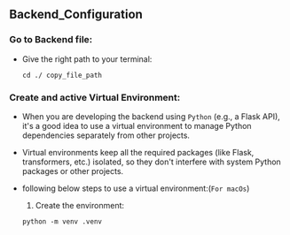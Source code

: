 ## Backend_Configuration

### Go to Backend file:

* Give the right path to your terminal:

    ```
    cd ./ copy_file_path
    ```

### Create and active Virtual Environment:

* When you are developing the backend using ```Python``` (e.g., a Flask API), it's a good idea to use a virtual environment to manage Python dependencies separately from other projects.

 * Virtual environments keep all the required packages (like Flask, transformers, etc.) isolated, so they don't interfere with system Python packages or other projects.

* following below steps to use a virtual environment:(```For macOs```)


    1. Create the environment:

    ```
    python -m venv .venv
    ```


